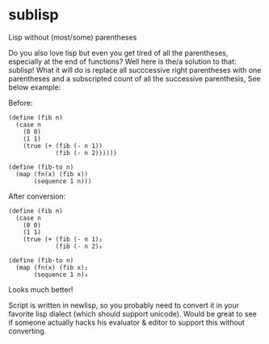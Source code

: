 # sublisp
Lisp without (most/some) parentheses

Do you also love lisp but even you get tired of all the parentheses, especially at the end of functions? Well here is the/a solution to that: sublisp! What it will do is replace all succcessive right parentheses with one parentheses and a subscripted count of all the successive parenthesis, See below example:

Before:
```
(define (fib n)
  (case n
    (0 0)
    (1 1)
    (true (+ (fib (- n 1)) 
             (fib (- n 2))))))
             
(define (fib-to n)
  (map (fn(x) (fib x)) 
       (sequence 1 n)))
```
After conversion:
```
(define (fib n)
  (case n
    (0 0)
    (1 1)
    (true (+ (fib (- n 1)₂ 
             (fib (- n 2)₆

(define (fib-to n)
  (map (fn(x) (fib x)₂ 
       (sequence 1 n)₃
```
Looks much better!

Script is written in newlisp, so you probably need to convert it in your favorite lisp dialect (which should support unicode). Would be great to see if someone actually hacks his evaluator & editor to support this without converting.

